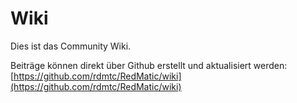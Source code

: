 # Wiki

Dies ist das Community Wiki.

Beiträge können direkt über Github erstellt und aktualisiert werden:  
[https://github.com/rdmtc/RedMatic/wiki](https://github.com/rdmtc/RedMatic/wiki)